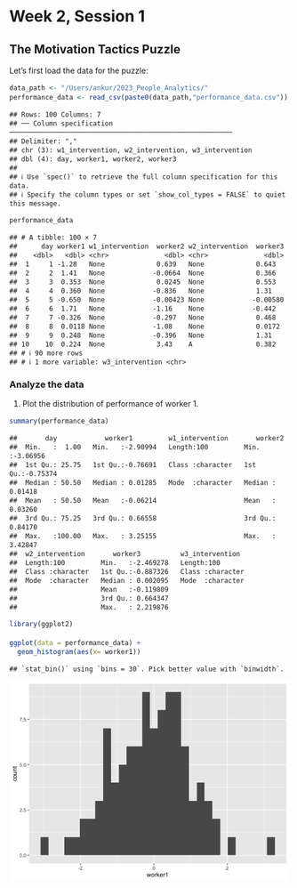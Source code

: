 Week 2, Session 1
================

## The Motivation Tactics Puzzle

Let’s first load the data for the puzzle:

``` r
data_path <- "/Users/ankur/2023_People_Analytics/"
performance_data <- read_csv(paste0(data_path,"performance_data.csv"))
```

    ## Rows: 100 Columns: 7
    ## ── Column specification ────────────────────────────────────────────────────────
    ## Delimiter: ","
    ## chr (3): w1_intervention, w2_intervention, w3_intervention
    ## dbl (4): day, worker1, worker2, worker3
    ## 
    ## ℹ Use `spec()` to retrieve the full column specification for this data.
    ## ℹ Specify the column types or set `show_col_types = FALSE` to quiet this message.

``` r
performance_data
```

    ## # A tibble: 100 × 7
    ##      day worker1 w1_intervention  worker2 w2_intervention  worker3
    ##    <dbl>   <dbl> <chr>              <dbl> <chr>              <dbl>
    ##  1     1 -1.28   None             0.639   None             0.643  
    ##  2     2  1.41   None            -0.0664  None             0.366  
    ##  3     3  0.353  None             0.0245  None             0.553  
    ##  4     4  0.360  None            -0.836   None             1.31   
    ##  5     5 -0.650  None            -0.00423 None            -0.00580
    ##  6     6  1.71   None            -1.16    None            -0.442  
    ##  7     7 -0.326  None            -0.297   None             0.468  
    ##  8     8  0.0118 None            -1.08    None             0.0172 
    ##  9     9  0.248  None            -0.396   None             1.31   
    ## 10    10  0.224  None             3.43    A                0.382  
    ## # ℹ 90 more rows
    ## # ℹ 1 more variable: w3_intervention <chr>

### Analyze the data

1.  Plot the distribution of performance of worker 1.

``` r
summary(performance_data)
```

    ##       day            worker1         w1_intervention       worker2        
    ##  Min.   :  1.00   Min.   :-2.90994   Length:100         Min.   :-3.06956  
    ##  1st Qu.: 25.75   1st Qu.:-0.76691   Class :character   1st Qu.:-0.75374  
    ##  Median : 50.50   Median : 0.01285   Mode  :character   Median : 0.01418  
    ##  Mean   : 50.50   Mean   :-0.06214                      Mean   : 0.03260  
    ##  3rd Qu.: 75.25   3rd Qu.: 0.66558                      3rd Qu.: 0.84170  
    ##  Max.   :100.00   Max.   : 3.25155                      Max.   : 3.42847  
    ##  w2_intervention       worker3          w3_intervention   
    ##  Length:100         Min.   :-2.469278   Length:100        
    ##  Class :character   1st Qu.:-0.887326   Class :character  
    ##  Mode  :character   Median : 0.002095   Mode  :character  
    ##                     Mean   :-0.119809                     
    ##                     3rd Qu.: 0.664347                     
    ##                     Max.   : 2.219876

``` r
library(ggplot2)

ggplot(data = performance_data) +
  geom_histogram(aes(x= worker1)) 
```

    ## `stat_bin()` using `bins = 30`. Pick better value with `binwidth`.

![](w2s1_files/figure-gfm/unnamed-chunk-1-1.png)<!-- -->
